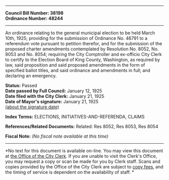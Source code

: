 * * * * *  
  
**Council Bill Number: [](#h0)[](#h2)38198**   
**Ordinance Number: 48244**  
  
* * * * *  
  
An ordinance relating to the general municipal election to be held March 10th, 1925; providing for the submission of Ordinance No. 46791 to a referendum vote pursuant to petition therefor, and for the submission of the proposed charter amendments contemplated by Resolution No. 8052, No. 8053 and No. 8054; requiring the City Comptroller and ex-officio City Clerk to certify to the Election Board of King County, Washington, as required by law, said proposition and said proposed amendments in the form of specified ballot titles, and said ordinance and amendments in full; and declaring an emergency.  
  
**Status:** Passed   
**Date passed by Full Council:** January 12, 1925   
**Date filed with the City Clerk:** January 21, 1925   
**Date of Mayor's signature:** January 21, 1925   
[(about the signature date)](/~public/approvaldate.htm)   
  
  
  
**Index Terms:** ELECTIONS, INITIATIVES-AND-REFERENDA, CLAIMS  
  
**References/Related Documents:** Related: Res 8052, Res 8053, Res 8054  
  
**Fiscal Note:** *(No fiscal note available at this time)*  
  
* * * * *  
  
*No text for this document is available on-line. You may view this document at [the Office of the City Clerk](http://www.seattle.gov/leg/clerk/contactUs.htm). If you are unable to visit the Clerk's Office, you may request a copy or scan be made for you by Clerk staff. Scans and copies provided by the Office of the City Clerk are subject to [copy fees](http://clerk.seattle.gov/~public/clerkfees.htm), and the timing of service is dependent on the availability of staff. *  
  
  
